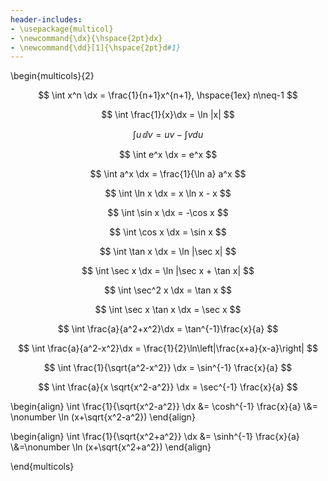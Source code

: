 ```yaml
---
header-includes:
- \usepackage{multicol}
- \newcommand{\dx}{\hspace{2pt}dx}
- \newcommand{\dd}[1]{\hspace{2pt}d#1}
---
```


\begin{multicols}{2}

$$
\int x^n \dx = \frac{1}{n+1}x^{n+1}, \hspace{1ex} n\neq-1
$$

$$
\int \frac{1}{x}\dx = \ln |x|
$$

$$
\int u \hspace{2pt} \dd{v} = uv - \int v du
$$



$$
\int e^x \dx = e^x
$$

$$
\int a^x \dx = \frac{1}{\ln a} a^x
$$

$$
\int \ln x \dx = x \ln x - x
$$


$$
\int \sin x \dx = -\cos x
$$

$$
\int \cos x \dx = \sin x
$$

$$
\int \tan x \dx = \ln |\sec x|
$$

$$
\int \sec x \dx = \ln |\sec x + \tan x|
$$

$$
\int \sec^2 x \dx = \tan x
$$

$$
\int \sec x \tan x \dx = \sec x
$$

$$
\int \frac{a}{a^2+x^2}\dx = \tan^{-1}\frac{x}{a}
$$

$$
\int \frac{a}{a^2-x^2}\dx = \frac{1}{2}\ln\left|\frac{x+a}{x-a}\right|
$$

$$
\int \frac{1}{\sqrt{a^2-x^2}} \dx = \sin^{-1} \frac{x}{a}
$$

$$
\int \frac{a}{x \sqrt{x^2-a^2}} \dx = \sec^{-1} \frac{x}{a}
$$

\begin{align}
\int \frac{1}{\sqrt{x^2-a^2}} \dx &= \cosh^{-1} \frac{x}{a} \\&= \nonumber \ln (x+\sqrt{x^2-a^2})
\end{align}

\begin{align}
\int \frac{1}{\sqrt{x^2+a^2}} \dx &= \sinh^{-1} \frac{x}{a} \\&=\nonumber \ln (x+\sqrt{x^2+a^2})
\end{align}

\end{multicols}
